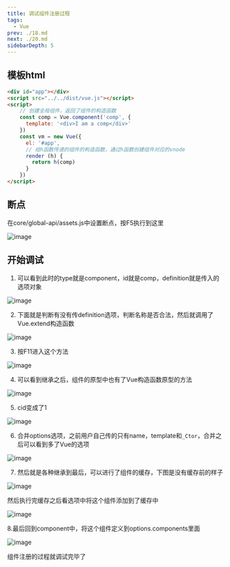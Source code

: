 ```yaml
---
title: 调试组件注册过程
tags: 
  - Vue
prev: ./18.md
next: ./20.md
sidebarDepth: 5
---
```


## 模板html

```html
<div id="app"></div>
<script src="../../dist/vue.js"></script>
<script>
    // 创建全局组件，返回了组件的构造函数
    const comp = Vue.component('comp', {
      template: '<div>I am a comp</div>'
    })
    const vm = new Vue({
      el: '#app',
      // 给h函数传递的组件的构造函数，通过h函数创建组件对应的vnode
      render (h) {
        return h(comp)
      }
    })
</script>
```

## 断点

在core/global-api/assets.js中设置断点，按F5执行到这里

![image](~@public/assets/images/vue/vue-source-code/vue-child.png)



## 开始调试

1. 可以看到此时的type就是component，id就是comp，definition就是传入的选项对象

![image](~@public/assets/images/vue/vue-source-code/vue-child1.png)

2. 下面就是判断有没有传definition选项，判断名称是否合法，然后就调用了Vue.extend构造函数

![image](~@public/assets/images/vue/vue-source-code/vue-child2.png)

3. 按F11进入这个方法

![image](~@public/assets/images/vue/vue-source-code/vue-child4.png)

4. 可以看到继承之后，组件的原型中也有了Vue构造函数原型的方法

![image](~@public/assets/images/vue/vue-source-code/vue-child5.png)

5. cid变成了1

![image](~@public/assets/images/vue/vue-source-code/vue-child6.png)

6. 合并options选项，之前用户自己传的只有name，template和`_Ctor`，合并之后可以看到多了Vue的选项

![image](~@public/assets/images/vue/vue-source-code/vue-child7.png)

7. 然后就是各种继承到最后，可以进行了组件的缓存，下图是没有缓存前的样子

![image](~@public/assets/images/vue/vue-source-code/vue-child8.png)

然后执行完缓存之后看选项中将这个组件添加到了缓存中

![image](~@public/assets/images/vue/vue-source-code/vue-child9.png)

8.最后回到component中，将这个组件定义到options.components里面

![image](~@public/assets/images/vue/vue-source-code/vue-child10.png)


组件注册的过程就调试完毕了

